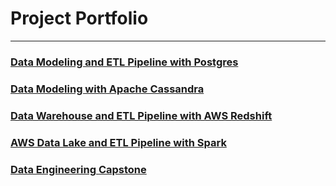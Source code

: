 # Project Portfolio

---

### [Data Modeling and ETL Pipeline with Postgres](https://github.com/seunghyun-m-kim/portfolio/tree/master/Data%20Modeling%20with%20Postgres)

### [Data Modeling with Apache Cassandra](https://github.com/seunghyun-m-kim/portfolio/tree/master/Data%20Modeling%20with%20Apache%20Cassandra)

### [Data Warehouse and ETL Pipeline with AWS Redshift](https://github.com/seunghyun-m-kim/portfolio/tree/master/Data%20Warehouse)

### [AWS Data Lake and ETL Pipeline with Spark](https://github.com/seunghyun-m-kim/portfolio/tree/master/Data%20Lake)

### [Data Engineering Capstone](https://github.com/seunghyun-m-kim/portfolio/tree/master/Data%20Engineering%20Capstone)
